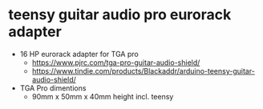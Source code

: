 # teensy guitar audio pro eurorack adapter
* 16 HP eurorack adapter for TGA pro 
  * https://www.pjrc.com/tga-pro-guitar-audio-shield/ 
  * https://www.tindie.com/products/Blackaddr/arduino-teensy-guitar-audio-shield/
* TGA Pro dimentions
  * 90mm x 50mm x 40mm height incl. teensy 
